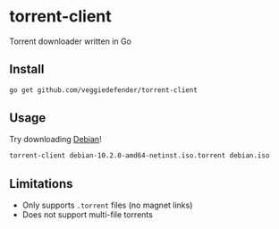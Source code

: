 # torrent-client

Torrent downloader written in Go

## Install

```sh
go get github.com/veggiedefender/torrent-client
```

## Usage
Try downloading [Debian](https://cdimage.debian.org/debian-cd/current/amd64/bt-cd/#indexlist)!

```sh
torrent-client debian-10.2.0-amd64-netinst.iso.torrent debian.iso
```

## Limitations
* Only supports `.torrent` files (no magnet links)
* Does not support multi-file torrents
